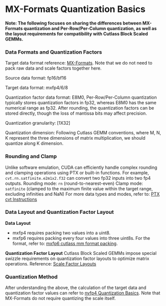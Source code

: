 # MX-Formats Quantization Basics

**Note: The following focuses on sharing the differences between MX-Formats quantization and Per-Row/Per-Column quantization, as well as the layout requirements for compatibility with Cutlass Block Scaled GEMMs.**

### Data Formats and Quantization Factors
Target data format reference: [MX-Formats](https://www.opencompute.org/documents/ocp-microscaling-formats-mx-v1-0-spec-final-pdf). Note that we do not need to pack raw data and scale factors together here.

Source data format: fp16/bf16

Target data format: mxfp4/6/8

Quantization factor data format: E8M0, Per-Row/Per-Column quantization typically stores quantization factors in fp32, whereas E8M0 has the same numerical range as fp32. After rounding, the quantization factors can be stored directly, though the loss of mantissa bits may affect precision.

Quantization granularity: \[1X32\]

Quantization dimension: Following Cutlass GEMM conventions, where M, N, K represent the three dimensions of matrix multiplication, we should quantize along K dimension.

### Rounding and Clamp
Unlike software emulation, CUDA can efficiently handle complex rounding and clamping operations using PTX or built-in functions.
For example, `cvt.rn.satfinite.e2m1x2.f32` can convert two fp32 inputs into two fp4 outputs.
Rounding mode: `rn` (round-to-nearest-even)
Clamp mode: `satfinite` (clamped to the maximum finite value within the target range, excluding infinities and NaN)
For more data types and modes, refer to: [PTX cvt Instructions](https://docs.nvidia.com/cuda/parallel-thread-execution/#data-movement-and-conversion-instructions-cvt)

### Data Layout and Quantization Factor Layout
**Data Layout**
- mxfp4 requires packing two values into a uint8.
- mxfp6 requires packing every four values into three uint8s. For the format, refer to: [mxfp6 cutlass mm format packing](https://github.com/ModelTC/LightX2V/blob/main/lightx2v_kernel/csrc/gemm/mxfp6_quant_kernels_sm120.cu#L74).

**Quantization Factor Layout**
Cutlass Block Scaled GEMMs impose special swizzle requirements on quantization factor layouts to optimize matrix operations.
Reference: [Scale Factor Layouts](https://github.com/NVIDIA/cutlass/blob/main/media/docs/cpp/blackwell_functionality.md#scale-factor-layouts)

### Quantization Method
After understanding the above, the calculation of the target data and quantization factor values can refer to [nvfp4 Quantization Basics](https://github.com/theNiemand/lightx2v/blob/main/lightx2v_kernel/docs/zh_CN/nvfp4%E9%87%8F%E5%8C%96%E5%9F%BA%E7%A1%80.md). Note that MX-Formats do not require quantizing the scale itself.
